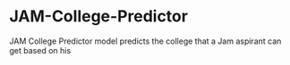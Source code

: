 # JAM-College-Predictor
JAM College Predictor model predicts the college that a Jam aspirant can get based on his 
